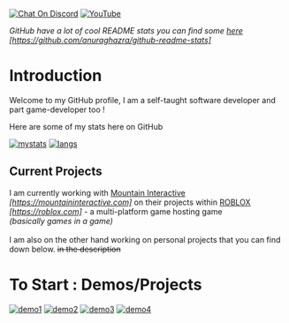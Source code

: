 [![Chat On Discord](https://img.shields.io/badge/discord-%237289DA.svg?&style=for-the-badge&logo=discord&logoColor=white)][discord]
[![YouTube](https://img.shields.io/badge/youtube-%23FF0000.svg?&style=for-the-badge&logo=youtube&logoColor=white)][youtube]

*GitHub have a lot of cool README stats you can find some [here](https://github.com/anuraghazra/github-readme-stats) [https://github.com/anuraghazra/github-readme-stats]*

# Introduction

Welcome to my GitHub profile, I am a self-taught software developer and part game-developer too !

Here are some of my stats here on GitHub

[![mystats](https://github-readme-stats.vercel.app/api?username=Error-Cezar&theme=algolia&hide=stars,issues)][mystats]
[![langs](https://github-readme-stats.vercel.app/api/top-langs/?username=Error-Cezar&layout=compact&theme=algolia&langs_count=4)][langs]

## Current Projects
I am currently working with [Mountain Interactive](https://mountaininteractive.com) *[https://mountaininteractive.com]* on their projects within [ROBLOX](https://roblox.com/) *[https://roblox.com]* - a multi-platform game hosting game <br>
*(basically games in a game)*
<br><br>
I am also on the other hand working on personal projects that you can find down below. ~~in the description~~

# To Start : Demos/Projects

[![demo1](https://github-readme-stats.vercel.app/api/pin/?username=Error-Cezar&repo=VR-Project&theme=algolia)][demo1]
[![demo2](https://github-readme-stats.vercel.app/api/pin/?username=Error-Cezar&repo=RobloxLibrary&theme=algolia)][demo2]
[![demo3](https://github-readme-stats.vercel.app/api/pin/?username=Error-Cezar&repo=HCR-Bot&theme=algolia)][demo3]
[![demo4](https://github-readme-stats.vercel.app/api/pin/?username=RigidStudios&repo=roblox-discord-presence&theme=algolia&show_owner=true)][demo4]

[youtube]: https://www.youtube.com/channel/UCWFBwi8xj23GzE5SW3rlD1Q
[discord]: https://discord.gg/tYwnHCme4W
[mystats]: https://github.com/Error-Cezar

[demo1]: https://github.com/Error-Cezar/VR-Project
[demo2]: https://github.com/Error-Cezar/RobloxLibrary
[demo3]: https://github.com/Error-Cezar/HCR-Bot
[demo4]: https://github.com/RigidStudios/roblox-discord-presence

<!-- check anuraghazra repo, they did an amazing work ! -->
[langs]: https://github.com/anuraghazra/github-readme-stats
